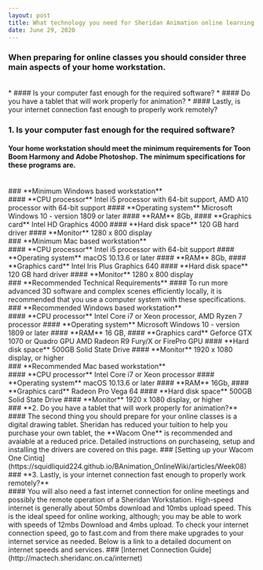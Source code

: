 ```yaml
---
layout: post
title: What technology you need for Sheridan Animation online learning 
date: June 29, 2020
--- 
```

### When preparing for online classes you should consider three main aspects of your home workstation.  
<br>
* #### Is your computer fast enough for the required software?  
* #### Do you have a tablet that will work properly for animation?  
* #### Lastly, is your internet connection fast enough to properly work remotely?   
<br>
 

### **1. Is your computer fast enough for the required software?**  
#### Your home workstation should meet the minimum requirements for Toon Boom Harmony and Adobe Photoshop. The minimum specifications for these programs are.  
<br>
### **Minimum Windows based workstation**
<br>
#### **CPU processor**  
Intel i5 processor with 64-bit support,  
AMD A10 processor with 64-bit support  
#### **Operating system**  
 Microsoft Windows 10 - version 1809 or later  
#### **RAM**  
8Gb,    
#### **Graphics card**
Intel HD Graphics 4000   
#### **Hard disk space**  
120 GB hard driver   
#### **Monitor**
1280 x 800 display  
<br>
### **Minimum Mac based workstation**
<br>
#### **CPU processor**  
Intel i5 processor with 64-bit support  
#### **Operating system**  
macOS 10.13.6 or later    
#### **RAM**  
8Gb,    
#### **Graphics card**
Intel Iris Plus Graphics 640    
#### **Hard disk space**  
120 GB hard driver   
#### **Monitor**
1280 x 800 display  
<br>
### **Recommended Technical Requirements**  
#### To run more advanced 3D software and complex scenes efficiently locally, it is recommended that you use a computer system with these specifications.
<br>
### **Recommended Windows based workstation**
<br>
#### **CPU processor**  
Intel Core i7 or Xeon processor,  
AMD Ryzen 7 processor   
#### **Operating system**  
Microsoft Windows 10 - version 1809 or later  
#### **RAM**  
16 GB,    
#### **Graphics card**
Geforce GTX 1070 or Quadro GPU   
AMD Radeon R9 Fury/X or FirePro GPU  
#### **Hard disk space**  
500GB Solid State Drive    
#### **Monitor**
1920 x 1080 display, or higher  
<br>
### **Recommended Mac based workstation**
<br>
#### **CPU processor**  
Intel Core i7 or Xeon processor   
#### **Operating system**  
macOS 10.13.6 or later    
#### **RAM**  
 16Gb,    
#### **Graphics card**
Radeon Pro Vega 64     
#### **Hard disk space**  
500GB Solid State Drive    
#### **Monitor**
1920 x 1080 display, or higher   
<br>
### **2. Do you have a tablet that will work properly for animation?**  
<br>
#### The second thing you should prepare for your online classes is a digital drawing tablet.  Sheridan has reduced your tuition to help you purchase your own tablet, the **Wacom One** is recommended and avaiable at a reduced price. Detailed instructions on purchaseing, setup and installing the drivers are covered on this page.  
### [Setting up your Wacom One Cintiq](https://squidliquid224.github.io/BAnimation_OnlineWiki/articles/Week08)
<br>
### **3. Lastly, is your internet connection fast enough to properly work remotely?**  
<br>
#### You will also need a fast internet connection for online meetings and possibly the remote operation of a Sheridan Workstation.  High-speed internet is generally about 50mbs download and 10mbs upload speed.  This is the ideal speed for online working, although; you may be able to work with speeds of 12mbs Download and 4mbs upload. To check your internet connection speed, go to fast.com and from there make upgrades to your internet service as needed. Below is a link to a detailed document on internet speeds and services.  
### [Internet Connection Guide](http://mactech.sheridanc.on.ca/internet) 

